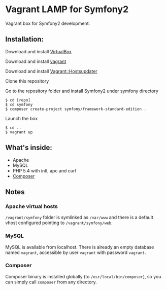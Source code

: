 Vagrant LAMP for Symfony2
============

Vagrant box for Symfony2 development.

Installation:
-------------

Download and install [VirtualBox](http://www.virtualbox.org/)

Download and install [vagrant](http://vagrantup.com/)

Download and install [Vagrant::Hostsupdater](https://github.com/cogitatio/vagrant-hostsupdater)

Clone this repository

Go to the repository folder and install Symfony2 under symfony directory

    $ cd [repo]
    $ cd symfony
    $ composer create-project symfony/framework-standard-edition .

Launch the box

    $ cd ..
    $ vagrant up

What's inside:
--------------

* Apache
* MySQL
* PHP 5.4 with intl, apc and curl
* [Composer](http://getcomposer.org/)

Notes
-----

### Apache virtual hosts

`/vagrant/symfony` folder is symlinked as `/var/www` and there is a default vhost configured pointing to `/vagrant/symfony/web`.


### MySQL

MySQL is available from localhost. There is already an empty database named `vagrant`, accessible by user `vagrant` with password `vagrant`.

### Composer

Composer binary is installed globally (to `/usr/local/bin/composer`), so you can simply call `composer` from any directory.
